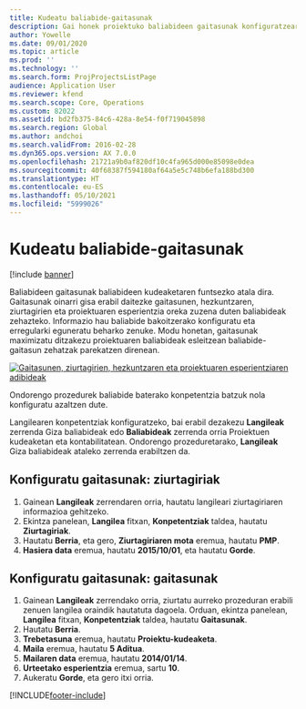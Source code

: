 ```yaml
---
title: Kudeatu baliabide-gaitasunak
description: Gai honek proiektuko baliabideen gaitasunak konfiguratzeari buruzko informazioa ematen du.
author: Yowelle
ms.date: 09/01/2020
ms.topic: article
ms.prod: ''
ms.technology: ''
ms.search.form: ProjProjectsListPage
audience: Application User
ms.reviewer: kfend
ms.search.scope: Core, Operations
ms.custom: 82022
ms.assetid: bd2fb375-84c6-428a-8e54-f0f719045898
ms.search.region: Global
ms.author: andchoi
ms.search.validFrom: 2016-02-28
ms.dyn365.ops.version: AX 7.0.0
ms.openlocfilehash: 21721a9b0af820df10c4fa965d000e85098e0dea
ms.sourcegitcommit: 40f68387f594180af64a5e5c748b6efa188bd300
ms.translationtype: HT
ms.contentlocale: eu-ES
ms.lasthandoff: 05/10/2021
ms.locfileid: "5999026"
---
```

# <a name="manage-resource-competencies"></a>Kudeatu baliabide-gaitasunak

[!include [banner](../includes/banner.md)]

Baliabideen gaitasunak baliabideen kudeaketaren funtsezko atala dira. Gaitasunak oinarri gisa erabil daitezke gaitasunen, hezkuntzaren, ziurtagirien eta proiektuaren esperientzia oreka zuzena duten baliabideak zehazteko. Informazio hau baliabide bakoitzerako konfiguratu eta erregularki eguneratu beharko zenuke. Modu honetan, gaitasunak maximizatu ditzakezu proiektuaren baliabideak esleitzean baliabide-gaitasun zehatzak parekatzen direnean.

[![Gaitasunen, ziurtagirien, hezkuntzaren eta proiektuaren esperientziaren adibideak](./media/projectresourcing06-1024x383.jpg)](./media/projectresourcing06.jpg)

Ondorengo prozedurek baliabide baterako konpetentzia batzuk nola konfiguratu azaltzen dute.

Langilearen konpetentziak konfiguratzeko, bai erabil dezakezu **Langileak** zerrenda Giza baliabideak edo **Baliabideak** zerrenda orria Proiektuen kudeaketan eta kontabilitatean. Ondorengo prozeduretarako, **Langileak** Giza baliabideak ataleko zerrenda erabiltzen da.

## <a name="set-up-competencies-certificates"></a>Konfiguratu gaitasunak: ziurtagiriak

1. Gainean **Langileak** zerrendaren orria, hautatu langileari ziurtagiriaren informazioa gehitzeko.
2. Ekintza panelean, **Langilea** fitxan, **Konpetentziak** taldea, hautatu **Ziurtagiriak**.
3. Hautatu **Berria**, eta gero, **Ziurtagiriaren mota** eremua, hautatu **PMP**.
4. **Hasiera data** eremua, hautatu **2015/10/01**, eta hautatu **Gorde**.

## <a name="set-up-competencies-skills"></a>Konfiguratu gaitasunak: gaitasunak

1. Gainean **Langileak** zerrendako orria, ziurtatu aurreko prozeduran erabili zenuen langilea oraindik hautatuta dagoela. Orduan, ekintza panelean, **Langilea** fitxan, **Konpetentziak** taldea, hautatu **Gaitasunak**.
2. Hautatu **Berria**.
3. **Trebetasuna** eremua, hautatu **Proiektu-kudeaketa**.
4. **Maila** eremua, hautatu **5 Aditua**.
5. **Mailaren data** eremua, hautatu **2014/01/14**.
6. **Urteetako esperientzia** eremua, sartu **10**.
7. Aukeratu **Gorde**, eta gero itxi orria.


[!INCLUDE[footer-include](../includes/footer-banner.md)]